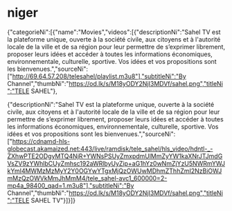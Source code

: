 # niger
{"categorieNi":[{"name":"Movies","videos":[{"descriptionNi":"Sahel TV est la plateforme unique, ouverte à la société civile, aux citoyens et à l'autorité locale de la ville et de sa région pour leur permettre de s’exprimer librement, proposer leurs idées et accéder à toutes les informations économiques, environnementale, culturelle, sportive. Vos idées et vos propositions sont les bienvenues.","sourceNi":["http://69.64.57.208/telesahel/playlist.m3u8"],"subtitleNi":"By Channel","thumbNi":"https://od.lk/s/M18yODY2NjI3MDVf/sahel.png","titleNi":"TELE SAHEL"},

{"descriptionNi":"Sahel TV est la plateforme unique, ouverte à la société civile, aux citoyens et à l'autorité locale de la ville et de sa région pour leur permettre de s’exprimer librement, proposer leurs idées et accéder à toutes les informations économiques, environnementale, culturelle, sportive. Vos idées et vos propositions sont les bienvenues.","sourceNi":["https://cdnamd-hls-globecast.akamaized.net:443/live/ramdisk/tele_sahel/hls_video/hdntl-_-ZXhwPTE2ODgyMTQ4NjR+YWNsPSUyZmxpdmUlMmZyYW1kaXNrJTJmdGVsZV9zYWhlbCUyZmhsc192aWRlbyUyZip+aG1hYz0wNmZjYzU5NWRmYWJkYmI4MWMzMzMyY2Y0OGYwYTgxMjQzOWUwMDhmZThhZmI2NzBiOWJmMzQzOWVkMmJhMmM4/tele_sahel-avc1_600000=2-mp4a_98400_qad=1.m3u8"],"subtitleNi":"By Channel","thumbNi":"https://od.lk/s/M18yODY2NjI3MDVf/sahel.png","titleNi":"TELE SAHEL TV"}]}]}
